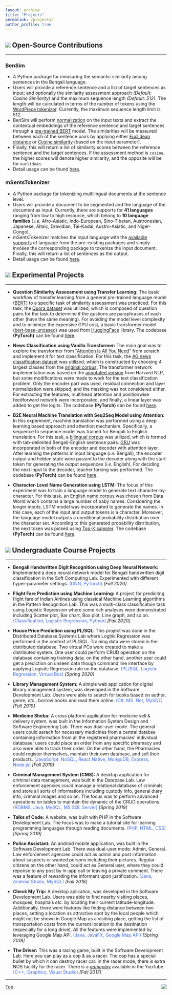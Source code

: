 ```yaml
---
layout: archive
title: "Projects"
permalink: /projects/
author_profile: true
---
```


## <img src="https://img.icons8.com/dusk/24/000000/open-source.png"/> Open-Source Contributions

---

### BenSim
* A Python package for measuring the semantic similarity among sentences in the Bengali language.
* Users will provide a reference sentence and a list of target sentences as input; and optionally the similarity assessment approach _(Default: Cosine Similarity)_ and the maximum sequence length _(Default: 512)_. The length will be calculated in terms of the number of tokens using the [WordPiece tokenizer](https://huggingface.co/course/chapter6/6?fw=pt#tokenization-algorithm). Currently, the maximum sequence length limit is 512.
* BenSim will perform [normalization](https://github.com/csebuetnlp/normalizer) on the input texts and extract the contextual embeddings of the reference sentence and target sentences through a [pre-trained BERT](https://huggingface.co/sagorsarker/bangla-bert-base) model. The similarities will be measured between each of the sentence pairs by applying either [Euclidean distance](https://en.wikipedia.org/wiki/Euclidean_distance) or [Cosine similarity](https://en.wikipedia.org/wiki/Cosine_similarity) (based on the input parameter).
* Finally, this will return a list of similarity scores between the reference sentence and the target sentences. If the assessment method is `cosine`, the higher scores will denote higher similarity, and the opposite will be for `euclidean`.
* Detail usage can be found [here](https://github.com/AbuUbaida/BenSim "GitHub").

### mSentsTokenizer
* A Python package for tokenizing multilingual documents at the sentence level.
* Users will provide a document to be segmented and the language of the document as input. Currently, there are supports for **41 languages** ranging from low to high resource, which belong to **10 language families** ( _i.e._ Afro-Asiatic, Indo-European, Sino-Tibetan, Austronesian, Japanese, Altaic, Dravidian, Tai-Kadai, Austro-Asiatic, and Niger-Congo).
* mSentsTokenizer matches the input language with the [available supports](https://github.com/AbuUbaida/mSentsTokenizer#invoked-libraries) of language from the pre-existing packages and simply invokes the corresponding package to tokenize the input document. Finally, this will return a list of sentences as the output.
* Detail usage can be found [here](https://github.com/AbuUbaida/mSentsTokenizer "GitHub").



## <img src="https://img.icons8.com/external-dygo-kerismaker/24/000000/external-Project-crowdfunding-dygo-kerismaker.png"/> Experimental Projects

---

* **Question Similarity Assessment using Transfer Learning:** The basic workflow of transfer learning from a general pre-trained language model ([BERT](https://arxiv.org/abs/1810.04805)) to a specific task of similarity assessment was practiced. For this task, the [Quora dataset](https://huggingface.co/datasets/quora) was utilized, which is composed of question pairs for the task to determine if the qustions are paraphrases of each other (have the same meaning). For avoiding the model level complexity and to minimize the expensive GPU cost, a basic transformer model ([bert-base-uncased](https://huggingface.co/bert-base-uncased)) was used from [HuggingFace](https://huggingface.co/) library. The codebase **(PyTorch)** can be found [here](https://github.com/AbuUbaida/quesSim-bert "GitHub").

* **News Classification using Vanilla Transformer:** The main goal was to explore the transformer from ["Attention is All You Need"](https://arxiv.org/abs/1706.03762) from scratch and implement it for text classification. For this task, the [AG news classification dataset](https://www.kaggle.com/datasets/amananandrai/ag-news-classification-dataset) was utilized, which is constructed by choosing 4 largest classes from the [original corpus](http://groups.di.unipi.it/~gulli/AG_corpus_of_news_articles.html). The transformer network implementation was based on the [annotated version](http://nlp.seas.harvard.edu/2018/04/03/attention.html) from Harvard NLP, but some modifications were made to work for the text classification problem. Only the encoder part was used, residual connection and layer normalization were skipped, and the masking was not considered either. For extracting the features, multihead attention and positionwise feedforward network were incorporated, and finally, a linear layer was added to get the logits. The codebase **(PyTorch)** can be found [here](https://github.com/AbuUbaida/classification-trans-vanilla).

* **B2E Neural Machine Translation with Seq2Seq Model using Attention:** In this experiment, machine translation was performed using a deep learning based approach and attention mechanism. Specifically, a sequence to sequence model was trained for Bengali to English translation. For this task, a [bilingual corpus](http://www.manythings.org/anki/) was utilized, which is formed with tab-delimited Bengali-English sentence pairs. [GRU](https://en.wikipedia.org/wiki/Gated_recurrent_unit) was incorporated in both of the encoder and decoder with attention layer. After learning the patterns in input language (_i.e._ Bengali), the encoder output and hidden state were passed to the decoder along with the start token for generating the output sequences (_i.e._ English). For deciding the next input to the decoder, teacher forcing was performed. The codebase **(PyTorch)** can be found [here](https://github.com/AbuUbaida/b2e-nmt-attention).

* **Character-Level Name Generation using LSTM:** The focus of this experiment was to train a language model to generate text character-by-character. For this task, an [English name corpus](https://data.world/nkrishnaswami/us-ssa-baby-names-national) was chosen from Data World which contains a large number of baby names. Considering the longer inputs, LSTM model was incorporated to generate the names. In this case, each of the input and output tokens is a character. Moreover, the language model outputs a conditional probability distribution over the character set. According to this generated probability distribution, the next token was picked using [Top-K sampler](https://huggingface.co/blog/how-to-generate#top-k-sampling). The codebase **(PyTorch)** can be found [here](https://github.com/AbuUbaida/nameGen-lstm).



## <img src="https://img.icons8.com/stickers/24/000000/my-computer.png"/> Undergraduate Course Projects

---

* **Bengali Handwritten Digit Recognition using Deep Neural Network:** Implemented a deep neural network model for Bengali handwritten digit classification in the Soft Computing Lab. Experimented with different hyper-parameter settings. <span style="color:RoyalBlue">(DNN, PyTorch)</span> _[Fall 2020]_

* **Flight Fare Prediction using Machine Learning:** A project for predicitng flight fare of Indian Airlines using classical Machine Learning algorithms in the Pattern Recognition Lab. This was a multi-class classification task using Logistic Regression where some rich analyses were demonstrated including Scatter plot, Bar chart, Box plot, Line graph, and so on. <span style="color:RoyalBlue">(Classification, Logistic Regression, Python)</span> _[Fall 2020]_
 
* **House Price Prediction using PL/SQL**: This project was done in the Distributed Database Systems Lab where Logitic Regression was performed in the context of PL/SQL. Training data were stored in the distributed database. Two virtual PCs were created to make a distributed system. One user could perform CRUD operation on the database containing training data; on the other hand, another user could get a prediction on unseen data though command line interface by applying Logisitc Regression rule on the database. <span style="color:RoyalBlue">(PL/SQL, Logistic Regression, Virtual Box)</span> _[Spring 2020]_

* **Library Management System:** A simple web application for digital library management system, was developed in the Software Development Lab. Users were able to search for books based on author, genre, _etc._, borrow books and read them online. <span style="color:RoyalBlue">(C#, MS .Net, MySQL)</span> _[Fall 2019]_

* **Medicine Sheba:** A cross platform application for medicine sell & delivery system, was built in the Information System Design and Software Engineering Lab. There was dual-user mode. The general users could serach for necessary medicines from a central databse containing information from all the registered pharmacies' individual database; users could place an order from any specific phramacy and also were able to track their order. On the other hand, the Pharmacies could register themselves, maintain their own database, and sell their products. <span style="color:RoyalBlue">(JavaScript, NoSQL, React Native, MongoDB, Express, Node.js)</span> _[Fall 2019]_

* **Criminal Management System (CMS):** A desktop application for criminal data management, was built in the Database Lab. Law enforcement agencies could manage a relational database of criminals and store all sorts of informations including custody info, general diary info, criminal images and so on. The focus was to perform advanced operations on tables to maintain the dynamic of the CRUD operations. <span style="color:RoyalBlue">(RDBMS, Java, MySQL, MS SQL Server)</span>  _[Spring 2019]_

* **Talks of Code:** A website, was built with PHP in the Software Development Lab. The focus was to make a tutorial site for learning programming languages  through reading documents. <span style="color:RoyalBlue">(PHP, HTML, CSS)</span> _[Spring 2019]_

* **Police Assistant:** An android mobile application, was built in the Software Development Lab. There was dual-user mode: Admin, General. Law enforcement agencies could act as admin and post information about suspects or wanted persons including their pictures. Regular citizens on the other hand, could act as General user, where they could reponse to any post by in-app call or leaving a private comment. There was a feature of rewarding the informant upon justification. <span style="color:RoyalBlue">(Java, Android Studio, MySQL)</span> _[Fall 2018]_

* **Check My Trip:** A desktop aplication, was developed in the Software Development Lab. Users was able to find nearby visiting places, mosques, hospitals _etc._ by locating their current latitude-longitude. Additionally, there were features like finding distance between two places, setting a location as attractive spot by the local people which might not be shown in Google Map as a visiting place, getting the list of transportation costs from the current location to the destination (especially for a long drive). All the features were implemented by leveraging Google Map API. <span style="color:RoyalBlue">(Java, JavaFX, Google Map API)</span> _[Spring 2018]_

* **The Driver:** This was a racing game, built in the Software Development Lab. Here you can play as a cop & as a racer. The cop has a special bullet by which it can destroy racer car. In the racer mode, there is extra NOS facility for the racer. There is a _[gameplay](https://youtu.be/HkmhB2Hv_-g)_ available in the YouTube. <span style="color:RoyalBlue">(C++, iGraphics, Visual Studio)</span> _[Fall 2017]_

---

[<img align="right" src="https://img.icons8.com/emoji/24/000000/up-arrow-emoji.png"/>Top](https://abuubaida.github.io/projects/#)
